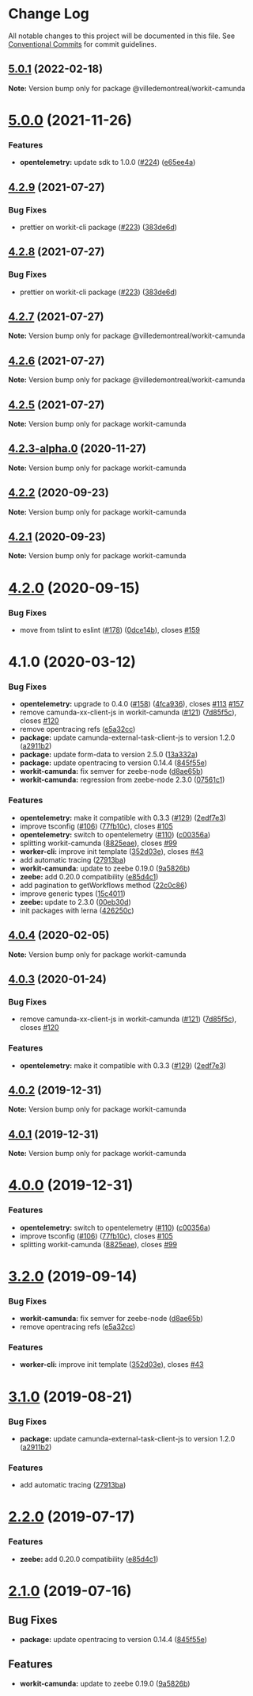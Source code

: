 # Change Log

All notable changes to this project will be documented in this file.
See [Conventional Commits](https://conventionalcommits.org) for commit guidelines.

## [5.0.1](https://github.com/VilledeMontreal/workit/compare/v5.0.0...v5.0.1) (2022-02-18)

**Note:** Version bump only for package @villedemontreal/workit-camunda





# [5.0.0](https://github.com/VilledeMontreal/workit/compare/v4.2.9...v5.0.0) (2021-11-26)


### Features

* **opentelemetry:** update sdk to 1.0.0 ([#224](https://github.com/VilledeMontreal/workit/issues/224)) ([e65ee4a](https://github.com/VilledeMontreal/workit/commit/e65ee4a6dbc67b8f22ac67e09122b28c04756034))





## [4.2.9](https://github.com/VilledeMontreal/workit/compare/v4.2.5...v4.2.9) (2021-07-27)


### Bug Fixes

* prettier on workit-cli package ([#223](https://github.com/VilledeMontreal/workit/issues/223)) ([383de6d](https://github.com/VilledeMontreal/workit/commit/383de6d3890c43ca84cb54e8c20b2680447c7839))





## [4.2.8](https://github.com/VilledeMontreal/workit/compare/v4.2.5...v4.2.8) (2021-07-27)


### Bug Fixes

* prettier on workit-cli package ([#223](https://github.com/VilledeMontreal/workit/issues/223)) ([383de6d](https://github.com/VilledeMontreal/workit/commit/383de6d3890c43ca84cb54e8c20b2680447c7839))





## [4.2.7](https://github.com/VilledeMontreal/workit/compare/v4.2.5...v4.2.7) (2021-07-27)

**Note:** Version bump only for package @villedemontreal/workit-camunda





## [4.2.6](https://github.com/VilledeMontreal/workit/compare/v4.2.5...v4.2.6) (2021-07-27)

**Note:** Version bump only for package @villedemontreal/workit-camunda





## [4.2.5](https://github.com/VilledeMontreal/workit/compare/v4.2.3-alpha.0...v4.2.5) (2021-07-27)

**Note:** Version bump only for package workit-camunda





## [4.2.3-alpha.0](https://github.com/VilledeMontreal/workit/compare/v4.2.2...v4.2.3-alpha.0) (2020-11-27)

**Note:** Version bump only for package workit-camunda





## [4.2.2](https://github.com/VilledeMontreal/workit/compare/v4.2.1...v4.2.2) (2020-09-23)

**Note:** Version bump only for package workit-camunda





## [4.2.1](https://github.com/VilledeMontreal/workit/compare/v4.2.0...v4.2.1) (2020-09-23)

**Note:** Version bump only for package workit-camunda





# [4.2.0](https://github.com/VilledeMontreal/workit/compare/v4.1.0...v4.2.0) (2020-09-15)


### Bug Fixes

* move from tslint to eslint ([#178](https://github.com/VilledeMontreal/workit/issues/178)) ([0dce14b](https://github.com/VilledeMontreal/workit/commit/0dce14b696649cdff886c3e7a0ffdbbd56b548d7)), closes [#159](https://github.com/VilledeMontreal/workit/issues/159)





# 4.1.0 (2020-03-12)


### Bug Fixes

* **opentelemetry:** upgrade to 0.4.0 ([#158](https://github.com/VilledeMontreal/workit/issues/158)) ([4fca936](https://github.com/VilledeMontreal/workit/commit/4fca93608cb8ecb0242f7d8fe406b14bec0dc80b)), closes [#113](https://github.com/VilledeMontreal/workit/issues/113) [#157](https://github.com/VilledeMontreal/workit/issues/157)
* remove camunda-xx-client-js in workit-camunda ([#121](https://github.com/VilledeMontreal/workit/issues/121)) ([7d85f5c](https://github.com/VilledeMontreal/workit/commit/7d85f5cf59b91c5aef6ecd50d7a114866029c390)), closes [#120](https://github.com/VilledeMontreal/workit/issues/120)
* remove opentracing refs ([e5a32cc](https://github.com/VilledeMontreal/workit/commit/e5a32ccb2e001a92bcfa152a71360a3e4106dd56))
* **package:** update camunda-external-task-client-js to version 1.2.0 ([a2911b2](https://github.com/VilledeMontreal/workit/commit/a2911b2c4015fb2edc213960677deab9df9be04f))
* **package:** update form-data to version 2.5.0 ([13a332a](https://github.com/VilledeMontreal/workit/commit/13a332aaf7ef550379701b8e10d9f8c129dfe939))
* **package:** update opentracing to version 0.14.4 ([845f55e](https://github.com/VilledeMontreal/workit/commit/845f55e69722e3bdf179f5c4e053f1a9b705e0bc))
* **workit-camunda:** fix semver for zeebe-node ([d8ae65b](https://github.com/VilledeMontreal/workit/commit/d8ae65b9710ef6d7ba309ff4c9d0f5b586a1ee0b))
* **workit-camunda:** regression from zeebe-node 2.3.0 ([07561c1](https://github.com/VilledeMontreal/workit/commit/07561c1ddcc566db5b3ab4fdce641cf18f8fa913))


### Features

* **opentelemetry:** make it compatible with 0.3.3 ([#129](https://github.com/VilledeMontreal/workit/issues/129)) ([2edf7e3](https://github.com/VilledeMontreal/workit/commit/2edf7e38a2bd5ad56d775c27e220a90c230f57f4))
* improve tsconfig ([#106](https://github.com/VilledeMontreal/workit/issues/106)) ([77fb10c](https://github.com/VilledeMontreal/workit/commit/77fb10cee7abe9340d88d301a4066636f7898887)), closes [#105](https://github.com/VilledeMontreal/workit/issues/105)
* **opentelemetry:** switch to opentelemetry ([#110](https://github.com/VilledeMontreal/workit/issues/110)) ([c00356a](https://github.com/VilledeMontreal/workit/commit/c00356aa4d792cfc310825d526f40f7eccb33844))
* splitting workit-camunda ([8825eae](https://github.com/VilledeMontreal/workit/commit/8825eaef9b66f86f3c21de4bc8ba093c75779fb4)), closes [#99](https://github.com/VilledeMontreal/workit/issues/99)
* **worker-cli:** improve init template ([352d03e](https://github.com/VilledeMontreal/workit/commit/352d03ee907266da443e5bf49b14e8392c97afcf)), closes [#43](https://github.com/VilledeMontreal/workit/issues/43)
* add automatic tracing ([27913ba](https://github.com/VilledeMontreal/workit/commit/27913bada60ae2b07e38843ec2085db95a5b7646))
* **workit-camunda:** update to zeebe 0.19.0 ([9a5826b](https://github.com/VilledeMontreal/workit/commit/9a5826b654f0d9654a1b5019ad23e278b0254e1d))
* **zeebe:** add 0.20.0 compatibility ([e85d4c1](https://github.com/VilledeMontreal/workit/commit/e85d4c10c70cfffdbdc5feddef00601031f68e84))
* add pagination to getWorkflows method ([22c0c86](https://github.com/VilledeMontreal/workit/commit/22c0c86801a38af9a306fe6236d57ec68c872ec7))
* improve generic types ([15c4011](https://github.com/VilledeMontreal/workit/commit/15c401129afef1253db9b4d282f52725e2b833fa))
* **zeebe:** update to 2.3.0 ([00eb30d](https://github.com/VilledeMontreal/workit/commit/00eb30dbbe6dd0020477f618e4d05c5826c5f4bc))
* init packages with lerna ([426250c](https://github.com/VilledeMontreal/workit/commit/426250cfd57d6103837661ddcb3e6b87d1af5bb0))





## [4.0.4](https://github.com/VilledeMontreal/workit/compare/workit-camunda@4.0.3...workit-camunda@4.0.4) (2020-02-05)

**Note:** Version bump only for package workit-camunda





## [4.0.3](https://github.com/VilledeMontreal/workit/compare/workit-camunda@4.0.2...workit-camunda@4.0.3) (2020-01-24)


### Bug Fixes

* remove camunda-xx-client-js in workit-camunda ([#121](https://github.com/VilledeMontreal/workit/issues/121)) ([7d85f5c](https://github.com/VilledeMontreal/workit/commit/7d85f5cf59b91c5aef6ecd50d7a114866029c390)), closes [#120](https://github.com/VilledeMontreal/workit/issues/120)


### Features

* **opentelemetry:** make it compatible with 0.3.3 ([#129](https://github.com/VilledeMontreal/workit/issues/129)) ([2edf7e3](https://github.com/VilledeMontreal/workit/commit/2edf7e38a2bd5ad56d775c27e220a90c230f57f4))





## [4.0.2](https://github.com/VilledeMontreal/workit/compare/workit-camunda@4.0.1...workit-camunda@4.0.2) (2019-12-31)

**Note:** Version bump only for package workit-camunda





## [4.0.1](https://github.com/VilledeMontreal/workit/compare/workit-camunda@4.0.0...workit-camunda@4.0.1) (2019-12-31)

**Note:** Version bump only for package workit-camunda





# [4.0.0](https://github.com/VilledeMontreal/workit/compare/workit-camunda@3.2.0...workit-camunda@4.0.0) (2019-12-31)


### Features

* **opentelemetry:** switch to opentelemetry ([#110](https://github.com/VilledeMontreal/workit/issues/110)) ([c00356a](https://github.com/VilledeMontreal/workit/commit/c00356a))
* improve tsconfig ([#106](https://github.com/VilledeMontreal/workit/issues/106)) ([77fb10c](https://github.com/VilledeMontreal/workit/commit/77fb10c)), closes [#105](https://github.com/VilledeMontreal/workit/issues/105)
* splitting workit-camunda ([8825eae](https://github.com/VilledeMontreal/workit/commit/8825eae)), closes [#99](https://github.com/VilledeMontreal/workit/issues/99)





# [3.2.0](https://github.com/VilledeMontreal/workit/compare/workit-camunda@3.1.0...workit-camunda@3.2.0) (2019-09-14)


### Bug Fixes

* **workit-camunda:** fix semver for zeebe-node ([d8ae65b](https://github.com/VilledeMontreal/workit/commit/d8ae65b))
* remove opentracing refs ([e5a32cc](https://github.com/VilledeMontreal/workit/commit/e5a32cc))


### Features

* **worker-cli:** improve init template ([352d03e](https://github.com/VilledeMontreal/workit/commit/352d03e)), closes [#43](https://github.com/VilledeMontreal/workit/issues/43)





# [3.1.0](https://github.com/VilledeMontreal/workit/compare/workit-camunda@2.2.0...workit-camunda@3.1.0) (2019-08-21)


### Bug Fixes

* **package:** update camunda-external-task-client-js to version 1.2.0 ([a2911b2](https://github.com/VilledeMontreal/workit/commit/a2911b2))


### Features

* add automatic tracing ([27913ba](https://github.com/VilledeMontreal/workit/commit/27913ba))





# [2.2.0](https://github.com/VilledeMontreal/workit/compare/workit-camunda@2.1.0...workit-camunda@2.2.0) (2019-07-17)

### Features

*   **zeebe:** add 0.20.0 compatibility ([e85d4c1](https://github.com/VilledeMontreal/workit/commit/e85d4c1))

# [2.1.0](https://github.com/VilledeMontreal/workit/compare/workit-camunda@2.0.1...workit-camunda@2.1.0) (2019-07-16)

## Bug Fixes

*   **package:** update opentracing to version 0.14.4 ([845f55e](https://github.com/VilledeMontreal/workit/commit/845f55e))

## Features

*   **workit-camunda:** update to zeebe 0.19.0 ([9a5826b](https://github.com/VilledeMontreal/workit/commit/9a5826b))
